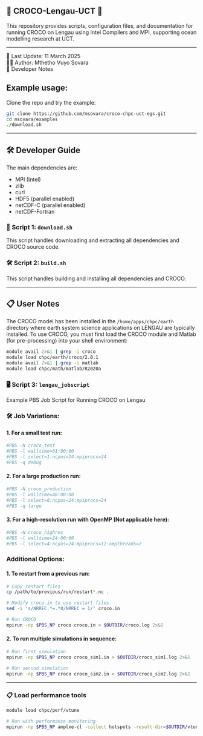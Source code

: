 ## 🌊 CROCO-Lengau-UCT 🌊

This repository provides scripts, configuration files, and documentation for running CROCO on Lengau using Intel Compilers and MPI, supporting ocean modelling research at UCT.
___
📅 Last Update: 11 March 2025 \
👨‍💻 Author: Mthetho Vuyo Sovara \
📝 Developer Notes 

## Example usage: 
Clone the repo and try the example:

```bash
git clone https://github.com/msovara/croco-chpc-uct-egs.git
cd msovara/examples
./download.sh
```
____
## 🛠️ Developer Guide
The main dependencies are:

- MPI (Intel)
- zlib
- curl
- HDF5 (parallel enabled) 
- netCDF-C (parallel enabled) 
- netCDF-Fortran

### 🚀 Script 1: ```download.sh```
This script handles downloading and extracting all dependencies and CROCO source code.

### 🛠️ Script 2: ```build.sh```
This script handles building and installing all dependencies and CROCO.

____
## 📋 User Notes
 
The CROCO model has been installed in the ```/home/apps/chpc/earth``` directory where earth system science applications on LENGAU are typically installed. To use CROCO, you must first load the CROCO module and Matlab (for pre-processing) into your shell environment:
```bash
module avail 2>&1 | grep -i croco
module load chpc/earth/croco/2.0.1
module avail 2>&1 | grep -i matlab
module load chpc/math/matlab/R2020a
```

### 🖥️ Script 3: ```lengau_jobscript``` 
Example PBS Job Script for Running CROCO on Lengau
### 🛠️ Job Variations:

#### 1. For a small test run:
```bash
#PBS -N croco_test
#PBS -l walltime=01:00:00
#PBS -l select=1:ncpus=24:mpiprocs=24
#PBS -q debug
```

#### 2. For a large production run:
```bash
#PBS -N croco_production
#PBS -l walltime=48:00:00
#PBS -l select=8:ncpus=24:mpiprocs=24
#PBS -q large
```

#### 3. For a high-resolution run with OpenMP (Not applicable here): 
```bash
#PBS -N croco_highres
#PBS -l walltime=24:00:00
#PBS -l select=4:ncpus=24:mpiprocs=12:ompthreads=2
```

### Additional Options:

#### 1. To restart from a previous run:
```bash
# Copy restart files
cp /path/to/previous/run/restart*.nc .

# Modify croco.in to use restart files
sed -i 's/NRREC.*=.*0/NRREC = 1/' croco.in

# Run CROCO
mpirun -np $PBS_NP croco croco.in > $OUTDIR/croco.log 2>&1
```

#### 2. To run multiple simulations in sequence:
```bash
# Run first simulation
mpirun -np $PBS_NP croco croco_sim1.in > $OUTDIR/croco_sim1.log 2>&1

# Run second simulation
mpirun -np $PBS_NP croco croco_sim2.in > $OUTDIR/croco_sim2.log 2>&1
```
___
### 📋 Load performance tools
```bash
module load chpc/perf/vtune

# Run with performance monitoring
mpirun -np $PBS_NP amplxe-cl -collect hotspots -result-dir=$OUTDIR/vtune_results -- croco croco.in
```
